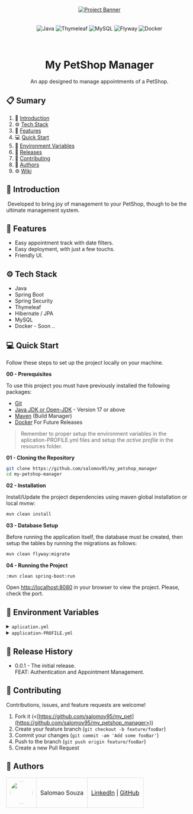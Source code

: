 <div align="center">
  <br />

  <a href="#" target="_blank">
    <img src="https://github.com/user-attachments/assets/b8ab414b-7bed-468f-a3dd-e92212fb3158" alt="Project Banner"/>
  </a>

  <br />
  <br />
  <br />

  <div>
    <img src="https://img.shields.io/badge/Spring%20Boot-6DB33F?logo=springboot&logoColor=fff&style=for-the-badge" alt="Java" />
    <img src="https://img.shields.io/badge/Thymeleaf-%23005C0F.svg?style=for-the-badge&logo=Thymeleaf&logoColor=white" alt="Thymeleaf" />
    <img src="https://img.shields.io/badge/MySQL-4479A1?logo=mysql&logoColor=fff&style=for-the-badge" alt="MySQL" />
    <img src="https://img.shields.io/badge/Flyway-CC0200?logo=flyway&logoColor=fff&style=for-the-badge" alt="Flyway" />
    <img src="https://img.shields.io/badge/Docker-2496ED?logo=docker&logoColor=fff&style=for-the-badge" alt="Docker" />
  </div>
<br/><br/>
 
  <h1 align="center">My PetShop Manager</h1>

   <div align="center">
     An app designed to manage appointments of a PetShop.
   </div>
</div>

## 📋 <a name="table">Sumary</a>

1. 🚀 [Introduction](#introduction)
2. ⚙️ [Tech Stack](#tech-stack)
3. 🔋 [Features](#features)
4. 💻 [Quick Start](#quick-start)
5. 💾 [Environment Variables](#envs)
6. 📅 [Releases](#versions)
7. 🤝 [Contributing](#contributing)
8. 👥 [Authors](#authors)
9. ⚙️ [Wiki](https://github.com/salomov95/family_planner_api/wiki)




## <a name="introduction">🚀 Introduction</a>

&nbsp;Developed to bring joy of management to your PetShop, though to be the ultimate management system.


## <a name="features">🔋 Features</a>

- Easy appointment track with date filters.
- Easy deployment, with just a few touchs.
- Friendly UI.


## <a name="tech-stack">⚙️ Tech Stack</a>

- Java
- Spring Boot
- Spring Security
- Thymeleaf
- Hibernate / JPA
- MySQL
- Docker - Soon ..


## <a name="quick-start">💻 Quick Start</a>

Follow these steps to set up the project locally on your machine.

**00 - Prerequisites**

To use this project you must have previously installed the following packages:

- [Git](https://git-scm.com/)
- [Java JDK or Open-JDK](https://openjdk.org/) - Version 17 or above
- [Maven](https://maven.apache.org) (Build Manager)
- [Docker](https://www.docker.com/) For Future Releases

> Remember to proper setup the environment variables in the aplication-PROFILE.yml files and setup the *active profile* in the resources folder.

**01 - Cloning the Repository**

```bash
git clone https://github.com/salomov95/my_petshop_manager
cd my-petshop-manager
```

**02 - Installation**

Install/Update the project dependencies using maven global installation or local mvnw:

```bash
mvn clean install
```

**03 - Database Setup**

Before running the application itself, the database must be created, then setup the tables by running the migrations as follows:

```bash
mvn clean flyway:migrate
```

**04 - Running the Project**

```bash
:mvn clean spring-boot:run
```

Open [http://localhost:8080](http://localhost:8080) in your browser to view the project.
Please, check the port.

## <a name="envs">💾 Environment Variables</a>

<details>
<summary><code>aplication.yml</code></summary>

```yml
# Active Profile - default, dev or production
spring:
  profiles:
    active: dev

```

</details>

<details>
<summary><code>application-PROFILE.yml</code></summary>

```yml
# Session Max Timeout
server:
  servlet:
    session:
      timeout: 60000


spring:
  # Session Password Encoding
  password-encoder-seed: MY-PET-SUPER-SECRET-SEED

  # Database Connection
  datasource:
    username: # Database Previously Configured Username
    password: # Database Previously Configured Password
    url: # Database Previously Configured Connection URL
```
</details>

## <a name="versions">📅 Release History</a>

* 0.0.1  - The initial release.<br />
  FEAT: Authentication and Appointment Management.

## <a name="contributing">🤝 Contributing</a>

Contributions, issues, and feature requests are welcome!

1. Fork it (<[https://github.com/salomov95/my_pet](https://github.com/salomov95/my_petshop_manager>))
2. Create your feature branch (`git checkout -b feature/fooBar`)
3. Commit your changes (`git commit -am 'Add some fooBar'`)
4. Push to the branch (`git push origin feature/fooBar`)
5. Create a new Pull Request


## <a name="authors">👥 Authors</a>

<table style="border-collapse: collapse; table-layout: auto text-align: left;">

  <tbody>
    <tr>
      <td style="padding: 10px; border: 1px solid #ddd;">
        <img src="https://avatars.githubusercontent.com/u/170432574?v=4" width="60" style="border-radius: 50%; display: block; margin: 0 auto;">
      </td>
      <td style="padding: 10px; border: 1px solid #ddd;">Salomao Souza</td>
      <td style="padding: 10px; border: 1px solid #ddd;">
        <a href="https://br.linkedin.com/in/salomao-souza-643995306" target="_blank">LinkedIn</a> |
        <a href="https://github.com/salomov95" target="_blank">GitHub</a>
      </td>
    </tr>
  </tbody>
</table>
